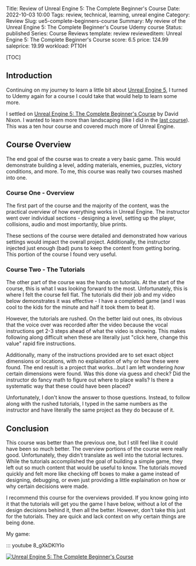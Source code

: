 Title: Review of Unreal Engine 5: The Complete Beginner's Course
Date: 2022-10-03 10:00
Tags: review, technical, learning, unreal engine
Category: Review
Slug: ue5-complete-beginners-course
Summary: My review of the Unreal Engine 5: The Complete Beginner's Course Udemy course
Status: published
Series: Course Reviews
template: review
revieweditem: Unreal Engine 5: The Complete Beginner's Course
score: 6.5
price: 124.99
saleprice: 19.99
workload: PT10H

[TOC]

## Introduction

Continuing on my journey to learn a little bit about [Unreal Engine 5][unreal], I turned to Udemy again for a
course I could take that would help to learn some more.

I settled on [Unreal Engine 5: The Complete Beginner's Course][1] by David Nixon. I wanted to learn more than
landscaping (like I did in the [last course][2]). This was a ten hour course and covered much more of Unreal
Engine.

## Course Overview

The end goal of the course was to create a very basic game. This would demonstrate building a level, adding
materials, enemies, puzzles, victory conditions, and more. To me, this course was really two courses mashed into
one.

### Course One - Overview

The first part of the course and the majority of the content, was the practical overview of how everything works in
Unreal Engine. The instructor went over individual sections - designing a level, setting up the player, collisions, audio and
most importantly, blue prints.

These sections of the course were detailed and demonstrated how various settings would impact the overall project. Additionally,
the instructor injected just enough (bad) puns to keep the content from getting boring. This portion of the course I found very useful.

### Course Two - The Tutorials

The other part of the course was the hands on tutorials. At the start of the course, this is what I was looking forward to the most. Unfortunately,
this is where I felt the course fell flat. The tutorials did their job and my video below demonstrates it was effective - I have a completed game
(and I was cool to the kids for the minute and half it took them to beat it).

However, the tutorials are rushed. On the better laid out ones, its obvious that the voice over was recorded after the video because the vocal instructions
get 2-3 steps ahead of what the video is showing. This makes following along difficult when these are literally just "click here, change this value"
rapid fire instructions.

Additionally, many of the instructions provided are to set exact object dimensions or locations, with no explaination of why or how these were found.
The end result is a project that works...but I am left wondering _how_ certain dimensions were found. Was this done via guess and check? Did the
instructor do fancy math to figure out where to place walls? Is there a systematic way that these could have been placed?

Unfortunately, I don't know the answer to those questions. Instead, to follow along with the rushed tutorials, I typed in the same numbers as the instructor
and have literally the same project as they do because of it.


## Conclusion

This course was better than the previous one, but I still feel like it could have been so much better. The overview portions of the course were
really good. Unfortunately, they didn't translate as well into the tutorial lectures. While the tutorials accomplished the goal of building a
simple game, they left out so much content that would be useful to know. The tutorials moved quickly and felt more like checking off boxes to
make a game instead of designing, debugging, or even just providing a little explaination on how or why certain decisions were made.

I recommend this course for the overviews provided. If you know going into it that the tutorials will get you the game I have below, without a lot
of the design decisions behind it, then all the better. However, don't take this just for the tutorials. They are quick and lack context on why
certain things are being done.

My game:

::: youtube 8_gXkDKlYIo


[![Unreal Engine 5: The Complete Beginner's Course][certificate]][courselink]



 [1]: https://www.udemy.com/course/unreal-engine-5-the-complete-beginners-course/
 [2]: {filename}2022_09_20_UE5_realistic_environment_design_beginners.md
 [unreal]: https://www.unrealengine.com/en-US/unreal-engine-5
 [certificate]: {attach}images/UC-ue5-complete-beginners-course.jpg
 [courselink]: https://ude.my/UC-b0f6acd8-5f68-4f67-a64d-30bd1faee7da
